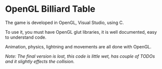 # OpenGL Billiard Table

The game is developed in OpenGL, Visual Studio, using C.

To use it, you must have OpenGL glut libraries, it is well documented, easy to understand code.

Animation, physics, lightning and movements are all done with OpenGL.

*Note: 
The final version is lost, this code is little wet, has couple of TODOs and it slightly effects the collision.*

